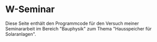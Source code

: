 ##
# W-Seminar


Diese Seite enthält den Programmcode für den Versuch meiner Seminararbeit im Bereich "Bauphysik" zum Thema "Hausspeicher für Solaranlagen".

##
